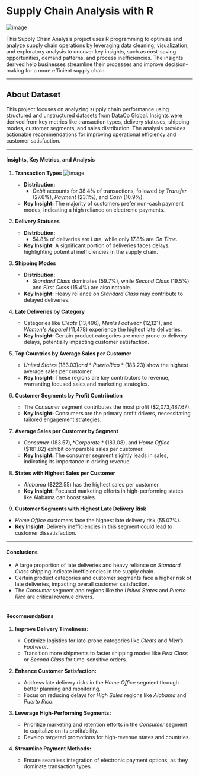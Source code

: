 # Supply Chain Analysis with R

![image](https://github.com/user-attachments/assets/2e641cbe-368d-4e9b-8fee-b17334dcdcee)

This Supply Chain Analysis project uses R programming to optimize and analyze supply chain operations by leveraging data cleaning, visualization, and exploratory analysis to uncover key insights, such as cost-saving opportunities, demand patterns, and process inefficiencies. The insights derived help businesses streamline their processes and improve decision-making for a more efficient supply chain.

---

## **About Dataset**  

This project focuses on analyzing supply chain performance using structured and unstructured datasets from DataCo Global. Insights were derived from key metrics like transaction types, delivery statuses, shipping modes, customer segments, and sales distribution. The analysis provides actionable recommendations for improving operational efficiency and customer satisfaction.

---

#### **Insights, Key Metrics, and Analysis**

1. **Transaction Types**
      ![image](https://github.com/user-attachments/assets/d6aa13bf-effd-4108-84b8-85e5eb1e361f)

   - **Distribution:**  
     - *Debit* accounts for 38.4% of transactions, followed by *Transfer* (27.6%), *Payment* (23.1%), and *Cash* (10.9%).  
   - **Key Insight:** The majority of customers prefer non-cash payment modes, indicating a high reliance on electronic payments.

3. **Delivery Statuses**  
   - **Distribution:**  
     - 54.8% of deliveries are *Late*, while only 17.8% are *On Time*.  
   - **Key Insight:** A significant portion of deliveries faces delays, highlighting potential inefficiencies in the supply chain.  

4. **Shipping Modes**  
   - **Distribution:**  
     - *Standard Class* dominates (59.7%), while *Second Class* (19.5%) and *First Class* (15.4%) are also notable.  
   - **Key Insight:** Heavy reliance on *Standard Class* may contribute to delayed deliveries.

5. **Late Deliveries by Category**  
   - Categories like *Cleats* (13,496), *Men's Footwear* (12,121), and *Women's Apparel* (11,478) experience the highest late deliveries.  
   - **Key Insight:** Certain product categories are more prone to delivery delays, potentially impacting customer satisfaction.

6. **Top Countries by Average Sales per Customer**  
   - *United States* ($183.03) and *Puerto Rico* ($183.23) show the highest average sales per customer.  
   - **Key Insight:** These regions are key contributors to revenue, warranting focused sales and marketing strategies.

7. **Customer Segments by Profit Contribution**  
   - The *Consumer* segment contributes the most profit ($2,073,487.67).  
   - **Key Insight:** Consumers are the primary profit drivers, necessitating tailored engagement strategies.

8. **Average Sales per Customer by Segment**  
   - *Consumer* ($183.57), *Corporate* ($183.08), and *Home Office* ($181.82) exhibit comparable sales per customer.  
   - **Key Insight:** The consumer segment slightly leads in sales, indicating its importance in driving revenue.

9. **States with Highest Sales per Customer**  
   - *Alabama* ($222.55) has the highest sales per customer.  
   - **Key Insight:** Focused marketing efforts in high-performing states like Alabama can boost sales.

10. **Customer Segments with Highest Late Delivery Risk**  
   - *Home Office* customers face the highest late delivery risk (55.07%).  
   - **Key Insight:** Delivery inefficiencies in this segment could lead to customer dissatisfaction.

---

#### **Conclusions**

- A large proportion of late deliveries and heavy reliance on *Standard Class* shipping indicate inefficiencies in the supply chain.  
- Certain product categories and customer segments face a higher risk of late deliveries, impacting overall customer satisfaction.  
- The *Consumer* segment and regions like the *United States* and *Puerto Rico* are critical revenue drivers.  

---

#### **Recommendations**

1. **Improve Delivery Timeliness:**  
   - Optimize logistics for late-prone categories like *Cleats* and *Men’s Footwear*.  
   - Transition more shipments to faster shipping modes like *First Class* or *Second Class* for time-sensitive orders.  

2. **Enhance Customer Satisfaction:**  
   - Address late delivery risks in the *Home Office* segment through better planning and monitoring.  
   - Focus on reducing delays for *High Sales* regions like *Alabama* and *Puerto Rico*.  

3. **Leverage High-Performing Segments:**  
   - Prioritize marketing and retention efforts in the *Consumer* segment to capitalize on its profitability.  
   - Develop targeted promotions for high-revenue states and countries.  

4. **Streamline Payment Methods:**  
   - Ensure seamless integration of electronic payment options, as they dominate transaction types.  
